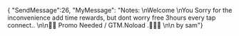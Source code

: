{ "SendMessage":26, "MyMessage": "Notes: \nWelcome \nYou Sorry for the inconvenience add time rewards, but dont worry free 3hours every tap connect..  \n\n💌💌 Promo Needed / GTM.Noload .💌💌💌 \n\n by sam"}

